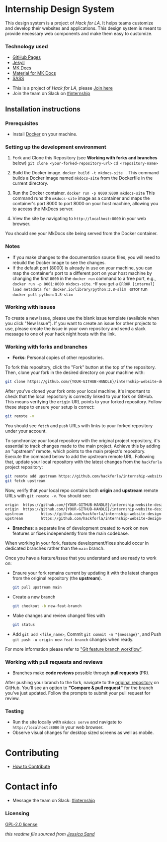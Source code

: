 # Internship Design System

This design system is a project of _Hack for LA_. It helps teams customize and develop their websites and applications. This design system is meant to provide necessary web components and make them easy to customize.

### Technology used

- [GitHub Pages](https://pages.github.com/)
- [Jekyll](https://jekyllrb.com/docs/)
- [MK Docs](https://www.mkdocs.org/)
- [Material for MK Docs](https://squidfunk.github.io/mkdocs-material/)
- [SASS](https://sass-lang.com/)



<!-- Explain the different ways people can contribute. For example: -->

- This is a project of _Hack for LA_, please [Join here](https://www.hackforla.org/join)
- Join the team on Slack on [#internship](https://hackforla.slack.com/archives/C01VAUPU788)

## Installation instructions

### Prerequisites

- Install [Docker](https://www.docker.com/get-started) on your machine.

### Setting up the development environment

1. Fork and Clone this Repository (see **Working with forks and branches** below)
   `git clone <your-forked-repository-url>`
   `cd <repository-name>`
2. Build the Docker image. `docker build -t mkdocs-site .`
   This command builds a Docker image named `mkdocs-site` from the Dockerfile in the current directory.
3. Run the Docker container.
   `docker run -p 8000:8000 mkdocs-site`
   This command runs the `mkdocs-site` image as a container and maps the container's port 8000 to port 8000 on your host machine, allowing you to access the MkDocs server.

4. View the site by navigating to `http://localhost:8000` in your web browser.

You should see your MkDocs site being served from the Docker container.

### Notes

- If you make changes to the documentation source files, you will need to rebuild the Docker image to see the changes.
- If the default port (8000) is already in use on your machine, you can map the container's port to a different port on your host machine by changing the first `8000` in the `docker run` command to a free port, e.g., `docker run -p 8001:8000 mkdocs-site`.
  -If you get a `ERROR [internal] load metadata for docker.io/library/python:3.8-slim ` error run `docker pull python:3.8-slim`

### Working with issues

<!-- - Explain how to submit a bug.
- Explain how to submit a feature request.
- Explain how to contribute to an existing issue. -->

To create a new issue, please use the blank issue template (available when you click "New Issue"). If you want to create an issue for other projects to use, please create the issue in your own repository and send a slack message to one of your hack night hosts with the link.

### Working with forks and branches

- **Forks**: Personal copies of other repositories.

To fork this repository, click the "Fork" button at the top of the repository. Then, clone your fork in the desired directory on your machine with:

```bash
git clone https://github.com/{YOUR-GITHUB-HANDLE}/internship-website-design-system.git
```

After you've cloned your fork onto your local machine, it's important to check that the local repository is correctly linked to your fork on GitHub. This means verifying the `origin` URL points to your forked repository. Follow these steps to ensure your setup is correct:

```bash
git remote -v
```

You should see `fetch` and `push` URLs with links to your forked repository under your account.

To synchronize your local repository with the original project repository, it's essential to track changes made to the main project. Achieve this by adding an "upstream" remote, which points to the main project's repository. Execute the command below to add the upstream remote URL. Following that, update your local repository with the latest changes from the `hackforla` project repository:

```bash
git remote add upstream https://github.com/hackforla/internship-website-design-system
git fetch upstream
```

Now, verify that your local repo contains both **origin** and **upstream** remote URLs with `git remote -v`. You should see:

```bash
origin  https://github.com/{YOUR-GITHUB-HANDLE}/internship-website-design-system.git (fetch)
origin  https://github.com/{YOUR-GITHUB-HANDLE}/internship-website-design-system.git (push)
upstream        https://github.com/hackforla/internship-website-design-system.git (fetch)
upstream        https://github.com/hackforla/internship-website-design-system.git (push)
```

- **Branches**: a separate line of development created to work on new features or fixes independently from the main codebase.

When working in your fork, feature development/fixes should occur in dedicated branches rather than the `main` branch.

Once you have a feature/issue that you understand and are ready to work on:

- Ensure your fork remains current by updating it with the latest changes from the original repository (the **upstream**).

  ```bash
  git pull upstream main
  ```

- Create a new branch

  ```bash
  git checkout -b new-feat-branch
  ```

- Make changes and review changed files with

  ```bash
  git status
  ```

- Add `git add <file_name>`, Commit `git commit -m "{message}"`, and Push `git push -u origin new-feat-branch` changes when ready.

For more information please refer to ["Git feature branch workflow"](https://www.atlassian.com/git/tutorials/comparing-workflows/feature-branch-workflow#:~:text=The%20core%20idea%20behind%20the,without%20disturbing%20the%20main%20codebase).

### Working with pull requests and reviews

- Branches make **code reviews** possible through **pull requests** (PR).

After pushing your branch to the fork, navigate to the [original repository](https://github.com/hackforla/internship-website-design-system) on GitHub. You'll see an option to **"Compare & pull request"** for the branch you've just updated. Follow the prompts to submit your pull request for review.

### Testing

- Run the site locally with `mkdocs serve` and navigate to `http://localhost:8000` in your web browser.
- Observe visual changes for desktop sized screens as well as mobile.

# Contributing
- [How to Contribute](CONTRIBUTING.md)


# Contact info

- Message the team on Slack: [#internship](https://hackforla.slack.com/archives/C01VAUPU788)

### Licensing

[GPL-2.0 license](https://github.com/hackforla/internship-website-design-system#GPL-2.0-1-ov-file)

_this readme file sourced from [Jessica Sand](http://jessicasand.com/other-stuff/just-enough-docs/)_

